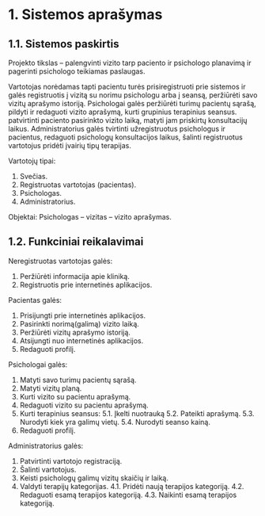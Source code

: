 # 1.	Sistemos aprašymas

  ## 1.1.	Sistemos paskirtis

Projekto tikslas – palengvinti vizito tarp paciento ir psichologo planavimą ir pagerinti psichologo teikiamas paslaugas.

Vartotojas norėdamas tapti pacientu turės prisiregistruoti prie sistemos ir galės registruotis į vizitą su norimu psichologu arba į seansą, peržiūrėti savo vizitų aprašymo istoriją. Psichologai galės peržiūrėti turimų pacientų sąrašą, pildyti ir redaguoti vizito aprašymą, kurti grupinius terapinius seansus. patvirtinti paciento pasirinkto vizito laiką, matyti jam priskirtų konsultacijų laikus. Administratorius galės tvirtinti užregistruotus psichologus ir pacientus, redaguoti psichologų konsultacijos laikus, šalinti registruotus vartotojus pridėti įvairių tipų terapijas.

Vartotojų tipai:
1. Svečias.
2. Registruotas vartotojas (pacientas).
3. Psichologas.
4. Administratorius.

Objektai: Psichologas – vizitas – vizito aprašymas.

  ## 1.2.	Funkciniai reikalavimai

Neregistruotas vartotojas galės:
1. Peržiūrėti informacija apie kliniką.
2. Registruotis prie internetinės aplikacijos.

Pacientas galės:
1.	Prisijungti prie internetinės aplikacijos.
2.	Pasirinkti norimą(galimą) vizito laiką.
3.	Peržiūrėti vizitų aprašymo istoriją.
4.	Atsijungti nuo internetinės aplikacijos.
5.	Redaguoti profilį.

Psichologai galės:
1.	Matyti savo turimų pacientų sąrašą.
2.	Matyti vizitų planą.
3.	Kurti vizito su pacientu aprašymą.
4.	Redaguoti vizito su pacientu aprašymą.
5.	Kurti terapinius seansus:
  5.1. Įkelti nuotrauką
  5.2. Pateikti aprašymą.
  5.3. Nurodyti kiek yra galimų vietų.
  5.4. Nurodyti seanso kainą.
6.	Redaguoti profilį.

Administratorius galės:
1.	Patvirtinti vartotojo registraciją.
2.	Šalinti vartotojus.
3.	Keisti psichologų galimų vizitų skaičių ir laiką.
4.	Valdyti terapijų kategorijas.
  4.1. Pridėti naują terapijos kategoriją.
  4.2. Redaguoti esamą terapijos kategoriją.
  4.3. Naikinti esamą terapijos kategoriją.
